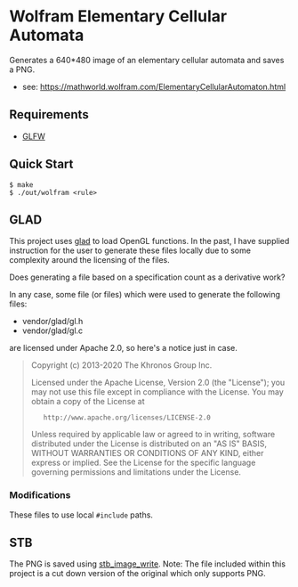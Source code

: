 # Wolfram Elementary Cellular Automata

Generates a 640*480 image of an elementary cellular automata and saves a PNG.

- see: https://mathworld.wolfram.com/ElementaryCellularAutomaton.html

## Requirements

- [GLFW](https://www.glfw.org/)

## Quick Start

```
$ make
$ ./out/wolfram <rule>
```

## GLAD

This project uses [glad][] to load OpenGL functions. In the past, I have
supplied instruction for the user to generate these files locally due to some
complexity around the licensing of the files.

Does generating a file based on a specification count as a derivative work?

In any case, some file (or files) which were used to generate the following
files:

- vendor/glad/gl.h
- vendor/glad/gl.c

are licensed under Apache 2.0, so here's a notice just in case.

>    Copyright (c) 2013-2020 The Khronos Group Inc.
>
>    Licensed under the Apache License, Version 2.0 (the "License");
>    you may not use this file except in compliance with the License.
>    You may obtain a copy of the License at
>
>        http://www.apache.org/licenses/LICENSE-2.0
>
>    Unless required by applicable law or agreed to in writing, software
>    distributed under the License is distributed on an "AS IS" BASIS,
>    WITHOUT WARRANTIES OR CONDITIONS OF ANY KIND, either express or implied.
>    See the License for the specific language governing permissions and
>    limitations under the License.

### Modifications

These files to use local `#include` paths.

## STB

The PNG is saved using [stb_image_write][]. Note: The file included within this
project is a cut down version of the original which only supports PNG.

[glad]: <https://gen.glad.sh/>
[stb_image_write]: <https://github.com/nothings/stb/blob/master/stb_image_write.h>
